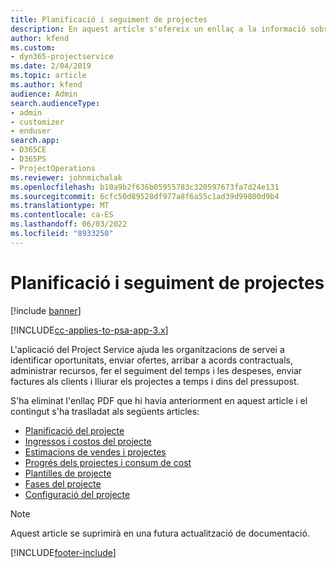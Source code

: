 ```yaml
---
title: Planificació i seguiment de projectes
description: En aquest article s'ofereix un enllaç a la informació sobre la planificació i el seguiment a Project Service Automation.
author: kfend
ms.custom:
- dyn365-projectservice
ms.date: 2/04/2019
ms.topic: article
ms.author: kfend
audience: Admin
search.audienceType:
- admin
- customizer
- enduser
search.app:
- D365CE
- D365PS
- ProjectOperations
ms.reviewer: johnmichalak
ms.openlocfilehash: b10a9b2f636b05955783c320597673fa7d24e131
ms.sourcegitcommit: 6cfc50d89528df977a8f6a55c1ad39d99800d9b4
ms.translationtype: MT
ms.contentlocale: ca-ES
ms.lasthandoff: 06/03/2022
ms.locfileid: "8933250"
---
```

# <a name="project-planning-and-tracking"></a>Planificació i seguiment de projectes

[!include [banner](../../includes/psa-now-project-operations.md)]

[!INCLUDE[cc-applies-to-psa-app-3.x](../../includes/cc-applies-to-psa-app-3x.md)]

L'aplicació del Project Service ajuda les organitzacions de servei a identificar oportunitats, enviar ofertes, arribar a acords contractuals, administrar recursos, fer el seguiment del temps i les despeses, enviar factures als clients i lliurar els projectes a temps i dins del pressupost. 

S'ha eliminat l'enllaç PDF que hi havia anteriorment en aquest article i el contingut s'ha traslladat als següents articles:

- [Planificació del projecte](../project-creating.md)
- [Ingressos i costos del projecte](../project-estimating.md)
- [Estimacions de vendes i projectes](../project-leveraging.md)
- [Progrés dels projectes i consum de cost](../project-tracking.md)
- [Plantilles de projecte](../project-templates.md)
- [Fases del projecte](../project-stages.md)
- [Configuració del projecte](../project-settings.md)

> [!NOTE]
> Aquest article se suprimirà en una futura actualització de documentació. 


[!INCLUDE[footer-include](../../includes/footer-banner.md)]
